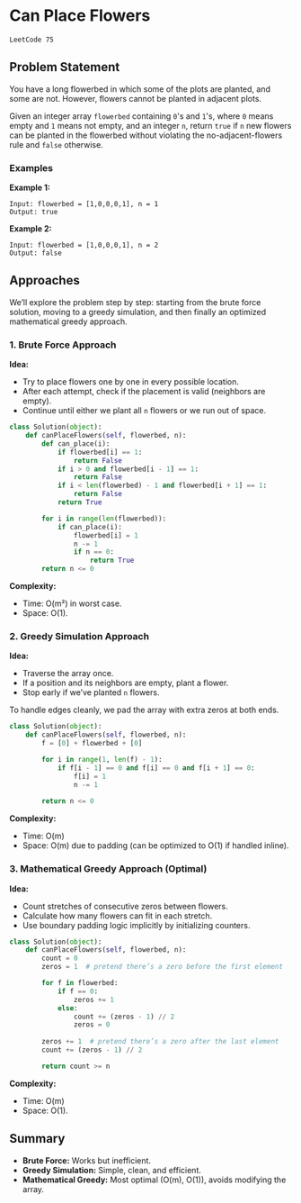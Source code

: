 # Can Place Flowers
`LeetCode 75`

## Problem Statement

You have a long flowerbed in which some of the plots are planted, and some are not. However, flowers cannot be planted in adjacent plots.

Given an integer array `flowerbed` containing `0`'s and `1`'s, where `0` means empty and `1` means not empty, and an integer `n`, return `true` if `n` new flowers can be planted in the flowerbed without violating the no-adjacent-flowers rule and `false` otherwise.

### Examples

**Example 1:**

```text
Input: flowerbed = [1,0,0,0,1], n = 1
Output: true
```

**Example 2:**

```text
Input: flowerbed = [1,0,0,0,1], n = 2
Output: false
```

## Approaches

We’ll explore the problem step by step: starting from the brute force solution, moving to a greedy simulation, and then finally an optimized mathematical greedy approach.

### 1. Brute Force Approach

**Idea:**

* Try to place flowers one by one in every possible location.
* After each attempt, check if the placement is valid (neighbors are empty).
* Continue until either we plant all `n` flowers or we run out of space.

```python
class Solution(object):
    def canPlaceFlowers(self, flowerbed, n):
        def can_place(i):
            if flowerbed[i] == 1:
                return False
            if i > 0 and flowerbed[i - 1] == 1:
                return False
            if i < len(flowerbed) - 1 and flowerbed[i + 1] == 1:
                return False
            return True

        for i in range(len(flowerbed)):
            if can_place(i):
                flowerbed[i] = 1
                n -= 1
                if n == 0:
                    return True
        return n <= 0
```

**Complexity:**

* Time: O(m²) in worst case.
* Space: O(1).

### 2. Greedy Simulation Approach

**Idea:**

* Traverse the array once.
* If a position and its neighbors are empty, plant a flower.
* Stop early if we’ve planted `n` flowers.

To handle edges cleanly, we pad the array with extra zeros at both ends.

```python
class Solution(object):
    def canPlaceFlowers(self, flowerbed, n):
        f = [0] + flowerbed + [0]

        for i in range(1, len(f) - 1):
            if f[i - 1] == 0 and f[i] == 0 and f[i + 1] == 0:
                f[i] = 1
                n -= 1
        
        return n <= 0
```

**Complexity:**

* Time: O(m)
* Space: O(m) due to padding (can be optimized to O(1) if handled inline).

### 3. Mathematical Greedy Approach (Optimal)

**Idea:**

* Count stretches of consecutive zeros between flowers.
* Calculate how many flowers can fit in each stretch.
* Use boundary padding logic implicitly by initializing counters.

```python
class Solution(object):
    def canPlaceFlowers(self, flowerbed, n):
        count = 0
        zeros = 1  # pretend there’s a zero before the first element

        for f in flowerbed:
            if f == 0:
                zeros += 1
            else:
                count += (zeros - 1) // 2
                zeros = 0
        
        zeros += 1  # pretend there’s a zero after the last element
        count += (zeros - 1) // 2

        return count >= n
```

**Complexity:**

* Time: O(m)
* Space: O(1).

## Summary

* **Brute Force:** Works but inefficient.
* **Greedy Simulation:** Simple, clean, and efficient.
* **Mathematical Greedy:** Most optimal (O(m), O(1)), avoids modifying the array.
